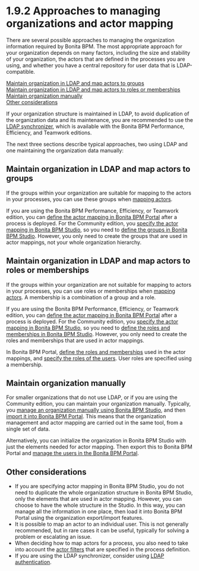 # 1.9.2 Approaches to managing organizations and actor mapping

There are several possible approaches to managing the organization information required by Bonita BPM. The most appropriate approach for your organization depends on many factors, including the size and stability of your organization, the actors that are defined in the processes you are using, and whether you have a central repository for user data that is LDAP-compatible.

[Maintain organization in LDAP and map actors to groups](#ldap_groups)  
[Maintain organization in LDAP and map actors to roles or memberships](#ldap_roles)  
[Maintain organization manually](#manual)  
[Other considerations](#other)

If your organization structure is maintained in LDAP, to avoid duplication of the organization data and its maintenance, you are recommended to use the [LDAP synchronizer](ldap-synchronizer.md), 
which is available with the Bonita BPM Performance, Efficiency, and Teamwork editions.

The next three sections describe typical approaches, two using LDAP and one maintaining the organization data manually:

## Maintain organization in LDAP and map actors to groups

If the groups within your organization are suitable for mapping to the actors in your processes, you can use these groups when [mapping actors](actors.md#Mapping_an_actor).

If you are using the Bonita BPM Performance, Efficiency, or Teamwork edition, you can [define the actor mapping in Bonita BPM Portal](processes.md#importmap) after a process is deployed. 
For the Community edition, you [specify the
actor mapping in Bonita BPM Studio](actors.md#Mapping_an_actor), so you need to [define the groups in Bonita BPM Studio](organization-management-in-bonita-bpm-studio.md). However, you only need to create the groups that are used in actor mappings, not your whole organization hierarchy.

## Maintain organization in LDAP and map actors to roles or memberships

If the groups within your organization are not suitable for mapping to actors in your processes, you can use roles or memberships when [mapping actors](actors.md#Mapping_an_actor). 
A membership is a combination of a group and a role.

If you are using the Bonita BPM Performance, Efficiency, or Teamwork edition, you can [define the actor mapping in Bonita BPM Portal](processes.md#importmap) after a process is deployed. 
For the Community edition, you [specify the
actor mapping in Bonita BPM Studio](actors.md#Mapping_an_actor), so you need to [define the roles and memberships in Bonita BPM Studio](organization-management-in-bonita-bpm-studio.md). However, you only need to create the roles and memberships that are used in actor mappings.

In Bonita BPM Portal, [define the roles and memberships](role.md) used in the actor mappings, and [specify the roles of the users](manage-a-user.md). User roles are specified using a membership.

## Maintain organization manually

For smaller organizations that do not use LDAP, or if you are using the Community edition, you can maintain your organization manually.
Typically, you [manage an organization manually using Bonita BPM Studio](organization-management-in-bonita-bpm-studio.md), and then [import it into Bonita BPM Portal](importexport-an-organization.md). 
This means that the organization management and actor mapping are carried out in the same tool, from a single set of data.

Alternatively, you can initialize the organization in Bonita BPM Studio with just the elements needed for actor mapping. Then export this to Bonita BPM Portal and [manage the users in the Bonita BPM Portal](manage-a-user.md).

## Other considerations

* If you are specifying actor mapping in Bonita BPM Studio, you do not need to duplicate the whole organization structure in Bonita BPM Studio, only the elements that are used in actor mapping. 
However, you can choose to have the whole structure in the Studio. In this way, you can manage all the information in one place, then load it into Bonita BPM Portal using the organization export/import features.
* It is possible to map an actor to an individual user. This is not generally recommended, but in rare cases it can be useful, typically for solving a problem or escalating an issue.
* When deciding how to map actors for a process, you also need to take into account the [actor filters](actor-filtering.md) that are specified in the process definition.
* If you are using the LDAP synchronizer, consider using [LDAP authentication](active-directory-or-ldap-authentication.md).